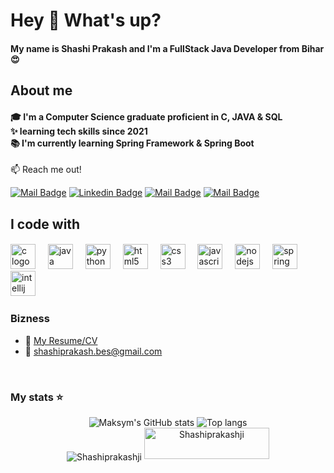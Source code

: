 <h1 align="left">Hey 👋 What's up?</h1>

#### <p align="left">My name is Shashi Prakash and I'm a FullStack Java Developer from Bihar😍</p> ###

<h2 align="left">About me</h2>

#### <p align="left">🎓 I'm a Computer Science graduate proficient in C, JAVA & SQL<br>✨  learning tech skills since 2021<br>📚 I'm currently learning Spring Framework & Spring Boot</p> ###

:mailbox: Reach me out!


[![Mail Badge](https://img.shields.io/badge/-Shashi_Prakash-e74c3c?style=flat&labelColor=e74c3c&logo=facebook&logoColor=white)](https://www.facebook.com/shashiprakashji?mibextid=ZbWKwL/) 
[![Linkedin Badge](https://img.shields.io/badge/-Shashi_Prakash-0e76a8?style=flat&labelColor=0e76a8&logo=linkedin&logoColor=white)](https://www.linkedin.com/in/shashiprakashji/) 
[![Mail Badge](https://img.shields.io/badge/-@Shashi_Prakash-e84393?style=flat&labelColor=e84393&logo=instagram&logoColor=white)](https://www.instagram.com/shashi_prakash__/) 
[![Mail Badge](https://img.shields.io/badge/-Shashi_Prakash-c0392b?style=flat&labelColor=c0392b&logo=gmail&logoColor=white)](mailto:shashiprakash.bes@gmail.com)


<h2 align="left">I code with</h2>

####

<div align="left">
  <img src="https://cdn.jsdelivr.net/gh/devicons/devicon/icons/c/c-original.svg" height="40" alt="c logo"  />
  <img width="12" />
  <img src="https://cdn.jsdelivr.net/gh/devicons/devicon/icons/java/java-original.svg" height="40" alt="java logo"  />
  <img width="12" />
  <img src="https://cdn.jsdelivr.net/gh/devicons/devicon/icons/python/python-original.svg" height="40" alt="python logo"  />
  <img width="12" />
  <img src="https://cdn.jsdelivr.net/gh/devicons/devicon/icons/html5/html5-original.svg" height="40" alt="html5 logo"  />
  <img width="12" />
  <img src="https://cdn.jsdelivr.net/gh/devicons/devicon/icons/css3/css3-original.svg" height="40" alt="css3 logo"  />
  <img width="12" />
  <img src="https://cdn.jsdelivr.net/gh/devicons/devicon/icons/javascript/javascript-original.svg" height="40" alt="javascript logo"  />
  <img width="12" />
  <img src="https://cdn.jsdelivr.net/gh/devicons/devicon/icons/nodejs/nodejs-original.svg" height="40" alt="nodejs logo"  />
  <img width="12" />
  <img src="https://cdn.jsdelivr.net/gh/devicons/devicon/icons/spring/spring-original.svg" height="40" alt="spring logo"  />
  <img width="12" />
  <img src="https://cdn.jsdelivr.net/gh/devicons/devicon/icons/intellij/intellij-original.svg" height="40" alt="intellij logo"  />
  <img width="12" />
</div>


### Bizness
- :paperclip: [My Resume/CV]([https://drive.google.com/file/d/12z5Ig5x4RNoIUpQ-M7AMl1NL8FTIvlaU/view?usp=sharing](https://drive.google.com/file/d/1vdquWnYVWfa7lXq_96CJ0LqLYDSUdnrz/view?usp=drive_link))
- :email: shashiprakash.bes@gmail.com

<br/>

### My stats ⭐

<div align="center">
<img alt="Maksym's GitHub stats" src="https://github-readme-stats.vercel.app/api?username=Shashiprakashji&show_icons=true&theme=transparent"/>
<img alt="Top langs" src="https://github-readme-stats.vercel.app/api/top-langs/?username=Shashiprakashji&layout=compact&&langs_count=8"/>
</div>
<div align="center">
  <a><img align="center" src="https://github-readme-streak-stats.herokuapp.com/?user=Shashiprakashji&" alt="Shashiprakashji" /></a>
  <span style="display: inline-block;">
    <img src="https://komarev.com/ghpvc/?username=Shashiprakashji&label=Profile%20views&color=0e75b6&style=flat" alt="Shashiprakashji" width="200" height="50" />

  </span>
</div>



